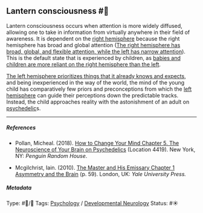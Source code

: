 ## Lantern consciousness  #🧠

Lantern consciousness occurs when attention is more widely diffused, allowing one to take in information from virtually anywhere in their field of awareness. It is dependent on the [right hemisphere](Right%20hemisphere.md) because the right hemisphere has broad and global attention ([The right hemisphere has broad, global, and flexible attention, while the left has narrow attention](The%20right%20hemisphere%20has%20broad,%20global,%20and%20flexible%20attention,%20while%20the%20left%20has%20narrow%20attention.md)). This is the default state that is experienced by children, as [babies and children are more reliant on the right hemisphere than the left](Babies%20and%20children%20are%20more%20reliant%20on%20the%20right%20hemisphere%20than%20the%20left.md).

[The left hemisphere prioritizes things that it already knows and expects](The%20left%20hemisphere%20prioritizes%20things%20that%20it%20already%20knows%20and%20expects.md), and being inexperienced in the way of the world, the mind of the young child has comparatively few priors and preconceptions from which the [left hemisphere](Left%20hemisphere.md) can guide their perceptions down the predictable tracks. Instead, the child approaches reality with the astonishment of an adult on [psychedelic](Psychedelic.md)s.

---

##### References

* Pollan, Micheal. (2018). [How to Change Your Mind Chapter 5. The Neuroscience of Your Brain on Psychedelics](How%20to%20Change%20Your%20Mind%20Chapter%205.%20The%20Neuroscience%20of%20Your%20Brain%20on%20Psychedelics.md) (Location 4419). New York, NY: *Penguin Random House*. 

* Mcgilchrist, Iain. (2010). [The Master and His Emissary Chapter 1 Asymmetry and the Brain](The%20Master%20and%20His%20Emissary%20Chapter%201%20Asymmetry%20and%20the%20Brain.md) (p. 59). London, UK: *Yale University Press.*

##### Metadata

Type: #🔵/🔵 
Tags: [Psychology](Psychology.md) / [Developmental Neurology](Developmental%20Neurology.md)
Status: #☀️ 
